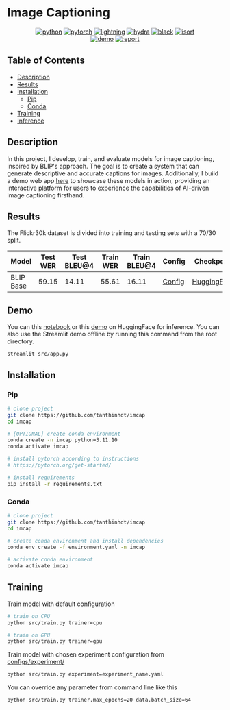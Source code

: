 # Image Captioning

<div align="center">

[![python](https://img.shields.io/badge/-Python_3.11.10-blue?logo=python&logoColor=white)](https://www.python.org/downloads/)
[![pytorch](https://img.shields.io/badge/Torch_2.5.1-ee4c2c?logo=pytorch&logoColor=white)](https://pytorch.org/get-started/locally/)
[![lightning](https://img.shields.io/badge/-Lightning_2.4.0-792ee5?logo=pytorchlightning&logoColor=white)](https://pytorchlightning.ai/)
[![hydra](https://img.shields.io/badge/Config-Hydra_1.3-89b8cd)](https://hydra.cc/)
[![black](https://img.shields.io/badge/Code%20Style-Black-black.svg?labelColor=gray)](https://black.readthedocs.io/en/stable/)
[![isort](https://img.shields.io/badge/%20imports-isort-%231674b1)](https://pycqa.github.io/isort/) </br>
[![demo](https://img.shields.io/badge/Demo-HuggingFace-F7DF1E)](https://huggingface.co/spaces/tanthinhdt/IMCAP)
[![report](https://img.shields.io/badge/Report-Wandb-F7DF1E)](https://huggingface.co/spaces/tanthinhdt/IMCAP)

</div>

## Table of Contents

- [Description](#description)
- [Results](#results)
- [Installation](#installation)
  - [Pip](#pip)
  - [Conda](#conda)
- [Training](#training)
- [Inference](#inference)

## Description

In this project, I develop, train, and evaluate models for image captioning, inspired by BLIP's approach. The goal is to create a system that can generate descriptive and accurate captions for images. Additionally, I build a demo web app [here](https://huggingface.co/spaces/tanthinhdt/IMCAP) to showcase these models in action, providing an interactive platform for users to experience the capabilities of AI-driven image captioning firsthand.

## Results

The Flickr30k dataset is divided into training and testing sets with a 70/30 split.

| Model | Test WER | Test BLEU@4 | Train WER | Train BLEU@4 | Config | Checkpoint | Report | Paper |
| ----- | --------- | ------------ | -------- | ----------- | ------ | ---------- | ------ | ----- |
| BLIP Base | 59.15 | 14.11 | 55.61 | 16.11 | [Config](configs/experiment/flickr30k_blip-base_v2-0.yaml) | [HuggingFace](https://huggingface.co/tanthinhdt/blip-base_with-pretrained_flickr30k) | [Wandb](https://wandb.ai/tanthinhdt24/IMCAP/reports/BLIP-Base--VmlldzoxMDAwNzI5Mw) | [Arxiv](https://arxiv.org/abs/2201.12086) |

## Demo

You can this [notebook](notebooks/inference.ipynb) or this [demo](https://huggingface.co/spaces/tanthinhdt/IMCAP) on HuggingFace for inference. You can also use the Streamlit demo offline by running this command from the root directory.

```
streamlit src/app.py
```

## Installation

### Pip

```bash
# clone project
git clone https://github.com/tanthinhdt/imcap
cd imcap

# [OPTIONAL] create conda environment
conda create -n imcap python=3.11.10
conda activate imcap

# install pytorch according to instructions
# https://pytorch.org/get-started/

# install requirements
pip install -r requirements.txt
```

### Conda

```bash
# clone project
git clone https://github.com/tanthinhdt/imcap
cd imcap

# create conda environment and install dependencies
conda env create -f environment.yaml -n imcap

# activate conda environment
conda activate imcap
```

## Training

Train model with default configuration

```bash
# train on CPU
python src/train.py trainer=cpu

# train on GPU
python src/train.py trainer=gpu
```

Train model with chosen experiment configuration from [configs/experiment/](configs/experiment/)

```bash
python src/train.py experiment=experiment_name.yaml
```

You can override any parameter from command line like this

```bash
python src/train.py trainer.max_epochs=20 data.batch_size=64
```